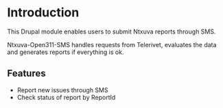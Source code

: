 Introduction
============

This Drupal module enables users to submit Ntxuva reports through SMS.

Ntxuva-Open311-SMS handles requests from Telerivet, evaluates the data and generates reports if everything is ok.

Features
----

* Report new issues through SMS
* Check status of report by ReportId

